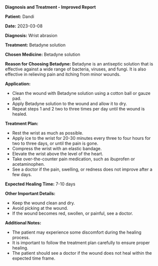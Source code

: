 **Diagnosis and Treatment - Improved Report**

**Patient:** Dandi

**Date:** 2023-03-08

**Diagnosis:** Wrist abrasion

**Treatment:** Betadyne solution

**Chosen Medicine:** Betadyne solution

**Reason for Choosing Betadyne:** Betadyne is an antiseptic solution that is effective against a wide range of bacteria, viruses, and fungi. It is also effective in relieving pain and itching from minor wounds.

**Application:**
* Clean the wound with Betadyne solution using a cotton ball or gauze pad.
* Apply Betadyne solution to the wound and allow it to dry.
* Repeat steps 1 and 2 two to three times per day until the wound is healed.

**Treatment Plan:**
* Rest the wrist as much as possible.
* Apply ice to the wrist for 20-30 minutes every three to four hours for two to three days, or until the pain is gone.
* Compress the wrist with an elastic bandage.
* Elevate the wrist above the level of the heart.
* Take over-the-counter pain medication, such as ibuprofen or acetaminophen.
* See a doctor if the pain, swelling, or redness does not improve after a few days.

**Expected Healing Time:** 7-10 days

**Other Important Details:**
* Keep the wound clean and dry.
* Avoid picking at the wound.
* If the wound becomes red, swollen, or painful, see a doctor.

**Additional Notes:**
* The patient may experience some discomfort during the healing process.
* It is important to follow the treatment plan carefully to ensure proper healing.
* The patient should see a doctor if the wound does not heal within the expected time frame.
